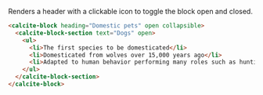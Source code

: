 Renders a header with a clickable icon to toggle the block open and closed.

```html
<calcite-block heading="Domestic pets" open collapsible>
  <calcite-block-section text="Dogs" open>
    <ul>
      <li>The first species to be domesticated</li>
      <li>Domesticated from wolves over 15,000 years ago</li>
      <li>Adapted to human behavior performing many roles such as hunting, protection, military, therapy, etc.</li>
    </ul>
  </calcite-block-section>
</calcite-block>
```
